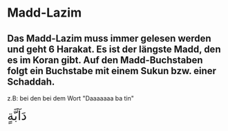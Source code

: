 # Madd-Lazim

## Das Madd-Lazim muss immer gelesen werden und geht 6 Harakat. Es ist der längste Madd, den es im Koran gibt. Auf den Madd-Buchstaben folgt ein Buchstabe mit einem Sukun bzw. einer Schaddah.

z.B: bei den bei dem Wort "Daaaaaaa ba tin"

<span style="font-size: 22pt">دَآبَّةٍ</span>
